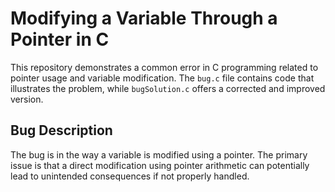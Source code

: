 # Modifying a Variable Through a Pointer in C

This repository demonstrates a common error in C programming related to pointer usage and variable modification.  The `bug.c` file contains code that illustrates the problem, while `bugSolution.c` offers a corrected and improved version.

## Bug Description
The bug is in the way a variable is modified using a pointer. The primary issue is that a direct modification using pointer arithmetic can potentially lead to unintended consequences if not properly handled.